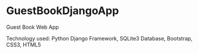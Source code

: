 # GuestBookDjangoApp

Guest Book Web App

Technology used: Python Django Framework, SQLite3 Database, Bootstrap, CSS3, HTML5
